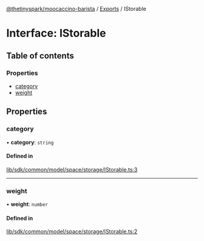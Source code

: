 [@thetinyspark/moocaccino-barista](../README.md) / [Exports](../modules.md) / IStorable

# Interface: IStorable

## Table of contents

### Properties

- [category](IStorable.md#category)
- [weight](IStorable.md#weight)

## Properties

### category

• **category**: `string`

#### Defined in

[lib/sdk/common/model/space/storage/IStorable.ts:3](https://github.com/thetinyspark/barista/blob/f0ed0f6e/lib/sdk/common/model/space/storage/IStorable.ts#L3)

___

### weight

• **weight**: `number`

#### Defined in

[lib/sdk/common/model/space/storage/IStorable.ts:2](https://github.com/thetinyspark/barista/blob/f0ed0f6e/lib/sdk/common/model/space/storage/IStorable.ts#L2)
